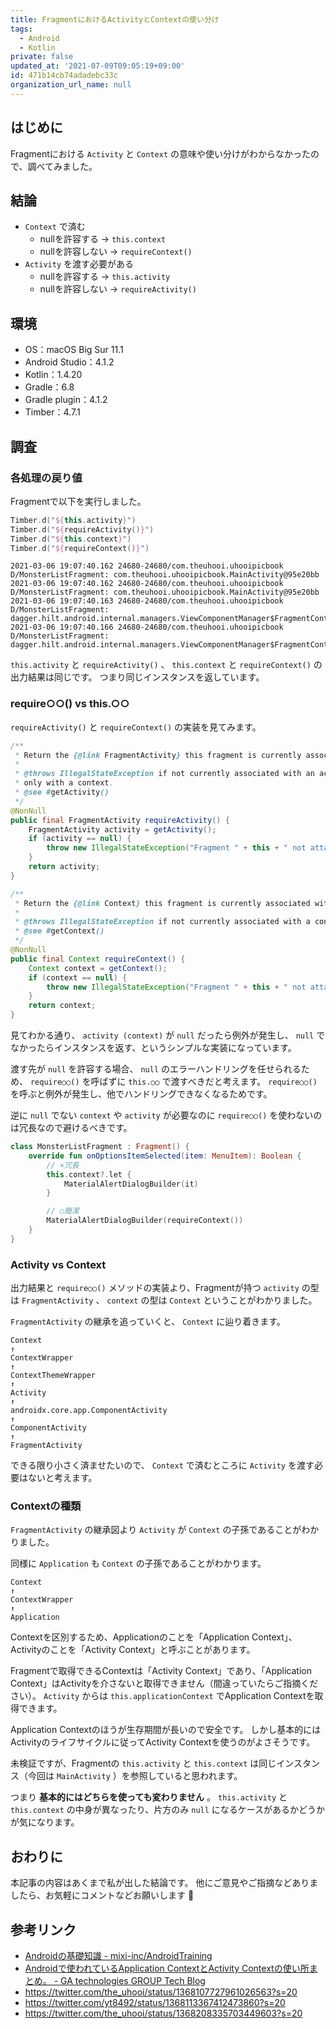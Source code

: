 ```yaml
---
title: FragmentにおけるActivityとContextの使い分け
tags:
  - Android
  - Kotlin
private: false
updated_at: '2021-07-09T09:05:19+09:00'
id: 471b14cb74adadebc33c
organization_url_name: null
---
```

## はじめに

Fragmentにおける `Activity` と `Context` の意味や使い分けがわからなかったので、調べてみました。

## 結論

- `Context` で済む
  - nullを許容する → `this.context`
  - nullを許容しない → `requireContext()`
- `Activity` を渡す必要がある
  - nullを許容する → `this.activity`
  - nullを許容しない → `requireActivity()`

## 環境

- OS：macOS Big Sur 11.1
- Android Studio：4.1.2
- Kotlin：1.4.20
- Gradle：6.8
- Gradle plugin：4.1.2
- Timber：4.7.1

## 調査

### 各処理の戻り値

Fragmentで以下を実行しました。

```kotlin:MonsterListFragment.kt
Timber.d("${this.activity}")
Timber.d("${requireActivity()}")
Timber.d("${this.context}")
Timber.d("${requireContext()}")
```

```:Logcatの出力結果
2021-03-06 19:07:40.162 24680-24680/com.theuhooi.uhooipicbook D/MonsterListFragment: com.theuhooi.uhooipicbook.MainActivity@95e20bb
2021-03-06 19:07:40.162 24680-24680/com.theuhooi.uhooipicbook D/MonsterListFragment: com.theuhooi.uhooipicbook.MainActivity@95e20bb
2021-03-06 19:07:40.163 24680-24680/com.theuhooi.uhooipicbook D/MonsterListFragment: dagger.hilt.android.internal.managers.ViewComponentManager$FragmentContextWrapper@e47f888
2021-03-06 19:07:40.166 24680-24680/com.theuhooi.uhooipicbook D/MonsterListFragment: dagger.hilt.android.internal.managers.ViewComponentManager$FragmentContextWrapper@e47f888
```

`this.activity` と `requireActivity()` 、 `this.context` と `requireContext()` の出力結果は同じです。
つまり同じインスタンスを返しています。

### require○○() vs this.○○

`requireActivity()` と `requireContext()` の実装を見てみます。

```java:Fragment.java
/**
 * Return the {@link FragmentActivity} this fragment is currently associated with.
 *
 * @throws IllegalStateException if not currently associated with an activity or if associated
 * only with a context.
 * @see #getActivity()
 */
@NonNull
public final FragmentActivity requireActivity() {
    FragmentActivity activity = getActivity();
    if (activity == null) {
        throw new IllegalStateException("Fragment " + this + " not attached to an activity.");
    }
    return activity;
}
```

```java:Fragment.java
/**
 * Return the {@link Context} this fragment is currently associated with.
 *
 * @throws IllegalStateException if not currently associated with a context.
 * @see #getContext()
 */
@NonNull
public final Context requireContext() {
    Context context = getContext();
    if (context == null) {
        throw new IllegalStateException("Fragment " + this + " not attached to a context.");
    }
    return context;
}
```

見てわかる通り、 `activity (context)` が `null` だったら例外が発生し、 `null` でなかったらインスタンスを返す、というシンプルな実装になっています。

渡す先が `null` を許容する場合、 `null` のエラーハンドリングを任せられるため、 `require○○()` を呼ばずに `this.○○` で渡すべきだと考えます。
`require○○()` を呼ぶと例外が発生し、他でハンドリングできなくなるためです。

逆に `null` でない `context` や `activity` が必要なのに `require○○()` を使わないのは冗長なので避けるべきです。

```kotlin:MonsterListFragment.kt
class MonsterListFragment : Fragment() {
    override fun onOptionsItemSelected(item: MenuItem): Boolean {
        // ×冗長
        this.context?.let {
            MaterialAlertDialogBuilder(it)
        }

        // ○簡潔
        MaterialAlertDialogBuilder(requireContext())
    }
}
```

### Activity vs Context

出力結果と `require○○()` メソッドの実装より、Fragmentが持つ `activity` の型は `FragmentActivity` 、 `context` の型は `Context` ということがわかりました。

`FragmentActivity` の継承を追っていくと、 `Context` に辿り着きます。

```
Context
↑
ContextWrapper
↑
ContextThemeWrapper
↑
Activity
↑
androidx.core.app.ComponentActivity
↑
ComponentActivity
↑
FragmentActivity
```

できる限り小さく済ませたいので、 `Context` で済むところに `Activity` を渡す必要はないと考えます。

### Contextの種類

`FragmentActivity` の継承図より `Activity` が `Context` の子孫であることがわかりました。

同様に `Application` も `Context` の子孫であることがわかります。

```
Context
↑
ContextWrapper
↑
Application
```

Contextを区別するため、Applicationのことを「Application Context」、Activityのことを「Activity Context」と呼ぶことがあります。

Fragmentで取得できるContextは「Activity Context」であり、「Application Context」はActivityを介さないと取得できません（間違っていたらご指摘ください）。
`Activity` からは `this.applicationContext` でApplication Contextを取得できます。

Application Contextのほうが生存期間が長いので安全です。
しかし基本的にはActivityのライフサイクルに従ってActivity Contextを使うのがよさそうです。

未検証ですが、Fragmentの `this.activity` と `this.context` は同じインスタンス（今回は `MainActivity` ）を参照していると思われます。

つまり __基本的にはどちらを使っても変わりません__ 。
`this.activity` と `this.context` の中身が異なったり、片方のみ `null` になるケースがあるかどうかが気になります。

## おわりに

本記事の内容はあくまで私が出した結論です。
他にご意見やご指摘などありましたら、お気軽にコメントなどお願いします :pray: 

## 参考リンク

- [Androidの基礎知識 - mixi-inc/AndroidTraining](http://mixi-inc.github.io/AndroidTraining/introductions/1.04.basic-knowledge.html#context)
- [Androidで使われているApplication ContextとActivity Contextの使い所まとめ。 - GA technologies GROUP Tech Blog](https://tech.ga-tech.co.jp/entry/2020/06/android-contexts)
- https://twitter.com/the_uhooi/status/1368107727961026563?s=20
- https://twitter.com/yt8492/status/1368113367412473860?s=20
- https://twitter.com/the_uhooi/status/1368208335703449603?s=20
